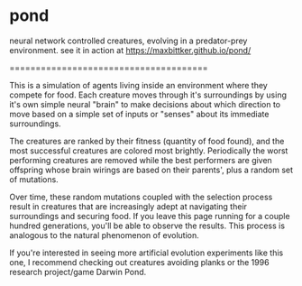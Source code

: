  # pond
neural network controlled creatures, evolving in a predator-prey environment.
see it in action at https://maxbittker.github.io/pond/


======================================

This is a simulation of agents living inside an environment where they compete for food. Each creature moves through it's surroundings by using it's own simple neural "brain" to make decisions about which direction to move based on a simple set of inputs or "senses" about its immediate surroundings.

The creatures are ranked by their fitness (quantity of food found), and the most successful creatures are colored most brightly. Periodically the worst performing creatures are removed while the best performers are given offspring whose brain wirings are based on their parents', plus a random set of mutations.

Over time, these random mutations coupled with the selection process result in creatures that are increasingly adept at navigating their surroundings and securing food. If you leave this page running for a couple hundred generations, you'll be able to observe the results. This process is analogous to the natural phenomenon of evolution.

If you're interested in seeing more artificial evolution experiments like this one, I recommend checking out creatures avoiding planks or the 1996 research project/game Darwin Pond.
